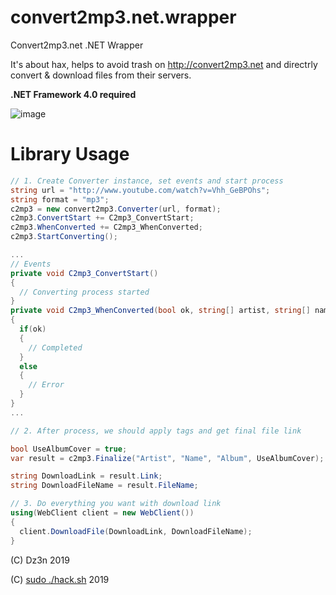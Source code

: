 # convert2mp3.net.wrapper
Convert2mp3.net .NET Wrapper

It's about hax, helps to avoid trash on http://convert2mp3.net and directrly convert & download files from their servers.

**.NET Framework 4.0 required**

![image](https://user-images.githubusercontent.com/25367511/50703749-cedb6b00-105d-11e9-97ae-b8fe36b271da.png)

# Library Usage
```csharp
// 1. Create Converter instance, set events and start process
string url = "http://www.youtube.com/watch?v=Vhh_GeBPOhs";
string format = "mp3";
c2mp3 = new convert2mp3.Converter(url, format);
c2mp3.ConvertStart += C2mp3_ConvertStart;
c2mp3.WhenConverted += C2mp3_WhenConverted;
c2mp3.StartConverting();

...
// Events
private void C2mp3_ConvertStart()
{
  // Converting process started
}
private void C2mp3_WhenConverted(bool ok, string[] artist, string[] name, string album, bool cover, string playSrc)
{
  if(ok)
  {
    // Completed
  }
  else
  {
    // Error
  }
}
...

// 2. After process, we should apply tags and get final file link

bool UseAlbumCover = true;
var result = c2mp3.Finalize("Artist", "Name", "Album", UseAlbumCover);

string DownloadLink = result.Link;
string DownloadFileName = result.FileName;

// 3. Do everything you want with download link
using(WebClient client = new WebClient())
{
  client.DownloadFile(DownloadLink, DownloadFileName);
}
```

(C) Dz3n 2019

(C) [sudo ./hack.sh](https://www.youtube.com/channel/UCU40PNPpo8GBaWQwxtTCEQQ) 2019
